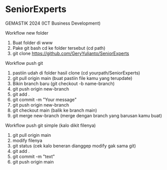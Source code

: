 # SeniorExperts
GEMASTIK 2024 (ICT Business Development)

Workflow new folder
1. Buat folder di www
2. Pake git bash cd ke folder tersebut (cd path)
3. git clone https://github.com/GeryYulianto/SeniorExperts

Workflow push git
1. pastiin udah di folder hasil clone (cd yourpath/SeniorExperts)
2. git pull origin main (buat pastiin file kamu yang terupdate)
3. Bikin branch baru (git checkout -b name-branch)
4. git push origin new-branch
5. git add .
6. git commit -m "Your message"
7. git push origin new-branch
8. git checkout main (balik ke branch main)
9. git merge new-branch (merge dengan branch yang barusan kamu buat)

Workflow push git simple (kalo dikit filenya)
1. git pull origin main
2. modify filenya
3. git status (cek kalo beneran dianggep modify gak sama git)
4. git add .
5. git commit -m "text"
6. git push origin main
